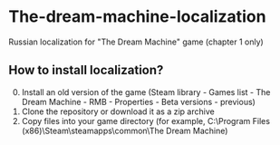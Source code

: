 # The-dream-machine-localization
Russian localization for "The Dream Machine" game (chapter 1 only)

## How to install localization?
0. Install an old version of the game (Steam library - Games list - The Dream Machine - RMB - Properties - Beta versions - previous)
1. Clone the repository or download it as a zip archive
2. Copy files into your game directory (for example, C:\Program Files (x86)\Steam\steamapps\common\The Dream Machine\)
